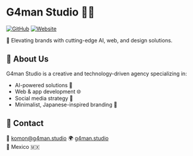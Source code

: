 # G4man Studio 🎨💡
[![GitHub](https://img.shields.io/github/followers/Gaman-Studio?style=social)](https://github.com/Gaman-Studio)
[![Website](https://img.shields.io/badge/Website-G4man%20Studio-brightgreen)](https://gaman.studio)

🚀 Elevating brands with cutting-edge AI, web, and design solutions.

## 🌟 About Us
G4man Studio is a creative and technology-driven agency specializing in:
- AI-powered solutions 🤖
- Web & app development 🌐
- Social media strategy 📱
- Minimalist, Japanese-inspired branding 🎨

## 📩 Contact
📧 komon@g4man.studio 
🌍 [g4man.studio](https://g4man.studio)  
📍 Mexico 🇲🇽
